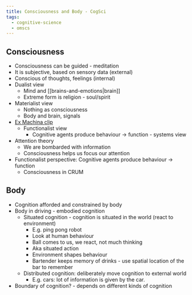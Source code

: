 ```yaml
---
title: Consciousness and Body - CogSci
tags:
  - cognitive-science
  - omscs
---
```

## Consciousness

- Consciousness can be guided - meditation
- It is subjective, based on sensory data (external)
- Conscious of thoughts, feelings (internal)
- Dualist view
  - Mind and [[brains-and-emotions|brain]]
  - Extreme form is religion - soul/spirit
- Materialist view
  - Nothing as consciousness
  - Body and brain, signals
- [Ex Machina clip](https://www.youtube.com/watch?v=8cQVspzP0Ms)
  - Functionalist view
    - Cognitive agents produce behaviour -> function - systems view
- Attention theory
  - We are bombarded with information
  - Consciousness helps us focus our attention
- Functionalist perspective: Cognitive agents produce behaviour -> function
  - Consciousness in CRUM

## Body

- Cognition afforded and constrained by body
- Body in driving - embodied cognition
  - Situated cognition - cognition is situated in the world (react to environment)
    - E.g. ping pong robot
    - Look at human behaviour
    - Ball comes to us, we react, not much thinking
    - Aka situated action
    - Environment shapes behaviour
    - Bartender keeps memory of drinks - use spatial location of the bar to remember
  - Distributed cognition: deliberately move cognition to external world
    - E.g. cars: lot of information is given by the car.
- Boundary of cognition? - depends on different kinds of cognition
